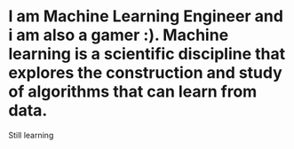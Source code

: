 # I am Machine Learning Engineer and i am also a gamer :). Machine learning is a scientific discipline that explores the construction and study of algorithms that can learn from data.
Still learning
